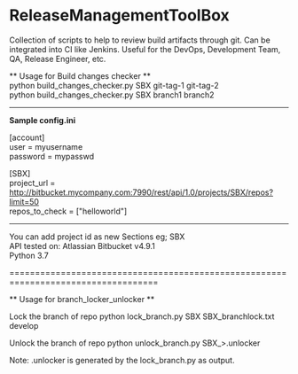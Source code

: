 # ReleaseManagementToolBox
Collection of scripts to help to review build artifacts through git. Can be integrated into CI like Jenkins.
Useful for the DevOps, Development Team, QA, Release Engineer, etc.

** Usage for Build changes checker **  
python build_changes_checker.py SBX git-tag-1 git-tag-2  
python build_changes_checker.py SBX branch1 branch2  

--------------------  
**Sample config.ini**

[account]  
user = myusername  
password = mypasswd  

[SBX]  
project_url = http://bitbucket.mycompany.com:7990/rest/api/1.0/projects/SBX/repos?limit=50  
repos_to_check = ["helloworld"]  

--------------------  

You can add project id as new Sections eg; SBX  
API tested on: Atlassian Bitbucket v4.9.1  
Python 3.7  

===================================================================================

** Usage for branch_locker_unlocker **

Lock the branch of repo
python lock_branch.py SBX SBX_branchlock.txt develop

Unlock the branch of repo
python unlock_branch.py SBX_<datetime stamp>>.unlocker

Note: .unlocker is generated by the lock_branch.py as output.


